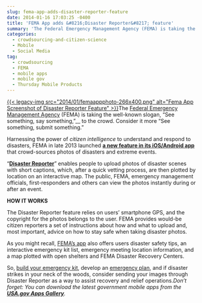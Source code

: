 ```yaml
---
slug: fema-app-adds-disaster-reporter-feature
date: 2014-01-16 17:03:25 -0400
title: 'FEMA App adds &#8216;Disaster Reporter&#8217; feature'
summary: 'The Federal Emergency Management Agency (FEMA) is taking the well-known slogan, &#8220;See something, say something,&#8221; to the crowd. Consider it more &#8220;See something, submit something.&#8221; Harnessing the power of citizen intelligence to understand and respond to disasters, FEMA in late 2013 launched a new feature in'
categories:
  - crowdsourcing-and-citizen-science
  - Mobile
  - Social Media
tag:
  - crowdsourcing
  - FEMA
  - mobile apps
  - mobile gov
  - Thursday Mobile Products
---
```


[{{< legacy-img src="2014/01/femaappphoto-266x400.png" alt="Fema App Screenshot of Disaster Reporter Feature" >}}](https://s3.amazonaws.com/digitalgov/_legacy-img/2014/01/femaappphoto.png)The [Federal Emergency Management Agency](http://www.fema.gov) (FEMA) is taking the well-known slogan, &#8220;See something, say something,&#8221;__ to the crowd. Consider it more &#8220;See something, submit something.&#8221;

Harnessing the power of _citizen intelligence_ to understand and respond to disasters, FEMA in late 2013 launched **[a new feature in its iOS/Android app](https://itunes.apple.com/us/app/fema/id474807486?ls=1&mt=8)** that crowd-sources photos of disasters and extreme events.

&#8220;[**Disaster Reporter**](http://www.fema.gov/disaster-reporter)&#8221; enables people to upload photos of disaster scenes with short captions, which, after a quick vetting process, are then plotted by location on an interactive map.  The public, FEMA, emergency management officials, first-responders and others can view the photos instantly during or after an event.

**HOW IT WORKS**

The Disaster Reporter feature relies on users&#8217; smartphone GPS, and the copyright for the photos belongs to the user. FEMA provides would-be citizen reporters a set of instructions about how and what to upload and, most important, advice on how to stay safe when taking disaster photos.

As you might recall, [FEMA&#8217;s app](http://apps.usa.gov/fema-mobile.shtml) also offers users disaster safety tips, an interactive emergency kit list, emergency meeting location information, and a map plotted with open shelters and FEMA Disaster Recovery Centers.

So, [build your emergency  kit](http://www.ready.gov/build-a-kit), develop an [emergency plan](http://www.ready.gov/make-a-plan), and if disaster strikes in your neck of the woods,  consider sending your images through Disaster Reporter as a way to assist recovery and relief operations._Don&#8217;t forget: You can download the latest government mobile apps from the **[USA.gov Apps Gallery](http://apps.usa.gov/)**._